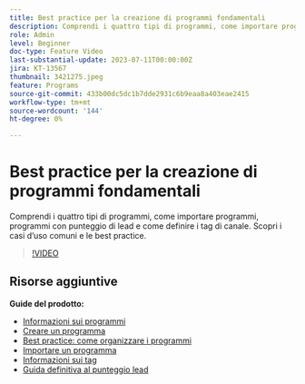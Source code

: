 ```yaml
---
title: Best practice per la creazione di programmi fondamentali
description: Comprendi i quattro tipi di programmi, come importare programmi, programmi con punteggio di lead e come definire i tag di canale. Scopri i casi d’uso comuni e le best practice.
role: Admin
level: Beginner
doc-type: Feature Video
last-substantial-update: 2023-07-11T00:00:00Z
jira: KT-13567
thumbnail: 3421275.jpeg
feature: Programs
source-git-commit: 433b00dc5dc1b7dde2931c6b9eaa8a403eae2415
workflow-type: tm+mt
source-wordcount: '144'
ht-degree: 0%

---
```



# Best practice per la creazione di programmi fondamentali

Comprendi i quattro tipi di programmi, come importare programmi, programmi con punteggio di lead e come definire i tag di canale. Scopri i casi d’uso comuni e le best practice.

>[!VIDEO](https://video.tv.adobe.com/v/3421275/?learn=on)

## Risorse aggiuntive

**Guide del prodotto:**

* [Informazioni sui programmi](https://experienceleague.adobe.com/docs/marketo/using/product-docs/core-marketo-concepts/programs/creating-programs/understanding-programs.html)
* [Creare un programma](https://experienceleague.adobe.com/docs/marketo/using/product-docs/core-marketo-concepts/programs/creating-programs/create-a-program.html)
* [Best practice: come organizzare i programmi](https://experienceleague.adobe.com/docs/marketo/using/product-docs/core-marketo-concepts/programs/working-with-programs/best-practice-how-to-organize-your-programs.html)
* [Importare un programma](https://experienceleague.adobe.com/docs/marketo/using/product-docs/core-marketo-concepts/programs/working-with-programs/import-a-program.html)
* [Informazioni sui tag](https://experienceleague.adobe.com/docs/marketo/using/product-docs/core-marketo-concepts/programs/working-with-programs/understanding-tags.html)
* [Guida definitiva al punteggio lead](https://business.adobe.com/resources/guides/lead-scoring.html)
